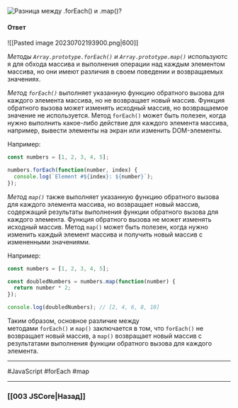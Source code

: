 ![Разница между `.forEach()` и `.map()`?](https://youtu.be/rlWgI7AvV18?t=456)

#### Ответ

![[Pasted image 20230702193900.png|600]]

*Методы `Array.prototype.forEach()` и `Array.prototype.map()`* используются для обхода массива и выполнения операции над каждым элементом массива, но они имеют различия в своем поведении и возвращаемых значениях.

*Метод `forEach()`* выполняет указанную функцию обратного вызова для каждого элемента массива, но не возвращает новый массив. Функция обратного вызова может изменять исходный массив, но возвращаемое значение не используется. Метод `forEach()` может быть полезен, когда нужно выполнить какое-либо действие для каждого элемента массива, например, вывести элементы на экран или изменить DOM-элементы.

Например:

```javascript
const numbers = [1, 2, 3, 4, 5];

numbers.forEach(function(number, index) {
  console.log(`Element #${index}: ${number}`);
});
```

*Метод `map()`* также выполняет указанную функцию обратного вызова для каждого элемента массива, но возвращает новый массив, содержащий результаты выполнения функции обратного вызова для каждого элемента. Функция обратного вызова не может изменять исходный массив. Метод `map()` может быть полезен, когда нужно изменить каждый элемент массива и получить новый массив с измененными значениями.

Например:

```javascript
const numbers = [1, 2, 3, 4, 5];

const doubledNumbers = numbers.map(function(number) {
  return number * 2;
});

console.log(doubledNumbers); // [2, 4, 6, 8, 10]
```

Таким образом, основное различие между методами `forEach()` и `map()` заключается в том, что `forEach()` не возвращает новый массив, а `map()` возвращает новый массив с результатами выполнения функции обратного вызова для каждого элемента.

___
 #JavaScript #forEach #map 

___

### [[003 JSCore|Назад]]